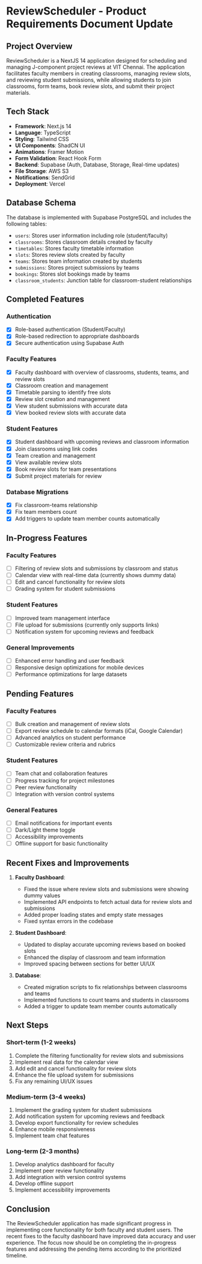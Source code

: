# ReviewScheduler - Product Requirements Document Update

## Project Overview
ReviewScheduler is a NextJS 14 application designed for scheduling and managing J-component project reviews at VIT Chennai. The application facilitates faculty members in creating classrooms, managing review slots, and reviewing student submissions, while allowing students to join classrooms, form teams, book review slots, and submit their project materials.

## Tech Stack
- **Framework**: Next.js 14
- **Language**: TypeScript
- **Styling**: Tailwind CSS
- **UI Components**: ShadCN UI
- **Animations**: Framer Motion
- **Form Validation**: React Hook Form
- **Backend**: Supabase (Auth, Database, Storage, Real-time updates)
- **File Storage**: AWS S3
- **Notifications**: SendGrid
- **Deployment**: Vercel

## Database Schema
The database is implemented with Supabase PostgreSQL and includes the following tables:
- `users`: Stores user information including role (student/faculty)
- `classrooms`: Stores classroom details created by faculty
- `timetables`: Stores faculty timetable information
- `slots`: Stores review slots created by faculty
- `teams`: Stores team information created by students
- `submissions`: Stores project submissions by teams
- `bookings`: Stores slot bookings made by teams
- `classroom_students`: Junction table for classroom-student relationships

## Completed Features

### Authentication
- [x] Role-based authentication (Student/Faculty)
- [x] Role-based redirection to appropriate dashboards
- [x] Secure authentication using Supabase Auth

### Faculty Features
- [x] Faculty dashboard with overview of classrooms, students, teams, and review slots
- [x] Classroom creation and management
- [x] Timetable parsing to identify free slots
- [x] Review slot creation and management
- [x] View student submissions with accurate data
- [x] View booked review slots with accurate data

### Student Features
- [x] Student dashboard with upcoming reviews and classroom information
- [x] Join classrooms using link codes
- [x] Team creation and management
- [x] View available review slots
- [x] Book review slots for team presentations
- [x] Submit project materials for review

### Database Migrations
- [x] Fix classroom-teams relationship
- [x] Fix team members count
- [x] Add triggers to update team member counts automatically

## In-Progress Features

### Faculty Features
- [ ] Filtering of review slots and submissions by classroom and status
- [ ] Calendar view with real-time data (currently shows dummy data)
- [ ] Edit and cancel functionality for review slots
- [ ] Grading system for student submissions

### Student Features
- [ ] Improved team management interface
- [ ] File upload for submissions (currently only supports links)
- [ ] Notification system for upcoming reviews and feedback

### General Improvements
- [ ] Enhanced error handling and user feedback
- [ ] Responsive design optimizations for mobile devices
- [ ] Performance optimizations for large datasets

## Pending Features

### Faculty Features
- [ ] Bulk creation and management of review slots
- [ ] Export review schedule to calendar formats (iCal, Google Calendar)
- [ ] Advanced analytics on student performance
- [ ] Customizable review criteria and rubrics

### Student Features
- [ ] Team chat and collaboration features
- [ ] Progress tracking for project milestones
- [ ] Peer review functionality
- [ ] Integration with version control systems

### General Features
- [ ] Email notifications for important events
- [ ] Dark/Light theme toggle
- [ ] Accessibility improvements
- [ ] Offline support for basic functionality

## Recent Fixes and Improvements

1. **Faculty Dashboard**:
   - Fixed the issue where review slots and submissions were showing dummy values
   - Implemented API endpoints to fetch actual data for review slots and submissions
   - Added proper loading states and empty state messages
   - Fixed syntax errors in the codebase

2. **Student Dashboard**:
   - Updated to display accurate upcoming reviews based on booked slots
   - Enhanced the display of classroom and team information
   - Improved spacing between sections for better UI/UX

3. **Database**:
   - Created migration scripts to fix relationships between classrooms and teams
   - Implemented functions to count teams and students in classrooms
   - Added a trigger to update team member counts automatically

## Next Steps

### Short-term (1-2 weeks)
1. Complete the filtering functionality for review slots and submissions
2. Implement real data for the calendar view
3. Add edit and cancel functionality for review slots
4. Enhance the file upload system for submissions
5. Fix any remaining UI/UX issues

### Medium-term (3-4 weeks)
1. Implement the grading system for student submissions
2. Add notification system for upcoming reviews and feedback
3. Develop export functionality for review schedules
4. Enhance mobile responsiveness
5. Implement team chat features

### Long-term (2-3 months)
1. Develop analytics dashboard for faculty
2. Implement peer review functionality
3. Add integration with version control systems
4. Develop offline support
5. Implement accessibility improvements

## Conclusion
The ReviewScheduler application has made significant progress in implementing core functionality for both faculty and student users. The recent fixes to the faculty dashboard have improved data accuracy and user experience. The focus now should be on completing the in-progress features and addressing the pending items according to the prioritized timeline.
